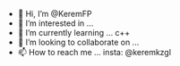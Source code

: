 - 👋 Hi, I’m @KeremFP
- 👀 I’m interested in ... 
- 🌱 I’m currently learning ... c++
- 💞️ I’m looking to collaborate on ...
- 📫 How to reach me ... insta: @keremkzgl

<!---
KeremFP/KeremFP is a ✨ special ✨ repository because its `README.md` (this file) appears on your GitHub profile.
You can click the Preview link to take a look at your changes.
--->
